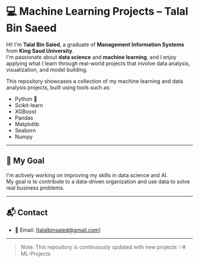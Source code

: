 # 💻 Machine Learning Projects – Talal Bin Saeed

Hi! I'm **Talal Bin Saied**, a graduate of **Management Information Systems** from **King Saud University**.  
I'm passionate about **data science** and **machine learning**, and I enjoy applying what I learn through real-world projects that involve data analysis, visualization, and model building.

This repository showcases a collection of my machine learning and data analysis projects, built using tools such as:
- Python 🐍
- Scikit-learn
- XGBoost
- Pandas
- Matplotlib
- Seaborn
- Numpy
---

## 🚀 My Goal

I'm actively working on improving my skills in data science and AI.  
My goal is to contribute to a data-driven organization and use data to solve real business problems.

---

## 📬 Contact

- 📧 Email: [talalbinsaied@gmail.com]  


---

> Note: This repository is continuously updated with new projects ✨# ML-Projects
